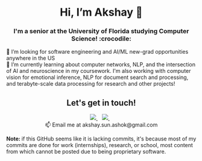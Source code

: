 <h1 align='center'>
           Hi, I’m Akshay 👋
</h1>

<h3 align='center'>
  I'm a senior at the University of Florida studying Computer Science! :crocodile:
</h3>

<p align='left'>
  👀 I’m looking for software engineering and AI/ML new-grad opportunities anywhere in the US<br/>
  🌱 I’m currently learning about computer networks, NLP, and the intersection of AI and neuroscience in my coursework. I'm also working with computer vision for emotional inference, NLP for document search and processing, and terabyte-scale data processing for research and other projects!<br/>
</p>

<h2 align='center'>
  Let's get in touch!<br/>
</h2>

<p align='center'>             
  <a href="http://www.twitter.com/akshaysashok">
    <img src="https://img.shields.io/badge/Twitter-1DA1F2?style=for-the-badge&logo=twitter&logoColor=white" />        
  </a>&nbsp;&nbsp;
  <a href="https://www.linkedin.com/in/akshayashok1">
    <img src="https://img.shields.io/badge/linkedin-%230077B5.svg?&style=for-the-badge&logo=linkedin&logoColor=white" />
  </a>&nbsp;&nbsp;<br/>
  📫 Email me at akshay.sun.ashok@gmail.com
</p>

<p align='left'>
  <b>Note: </b>if this GitHub seems like it is lacking commits, it's because most of my commits are done for work (internships), research, or school, most content from which cannot be posted due to being proprietary software.
</p>

<!--
**AkshayAshok2/AkshayAshok2** is a ✨ _special_ ✨ repository because its `README.md` (this file) appears on your GitHub profile.

Here are some ideas to get you started:

- 🔭 I’m currently working on ...
- 🌱 I’m currently learning ...
- 👯 I’m looking to collaborate on ...
- 🤔 I’m looking for help with ...
- 💬 Ask me about ...
- 📫 How to reach me: ...
- 😄 Pronouns: ...
- ⚡ Fun fact: ...
-->


